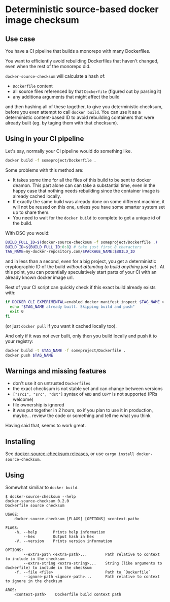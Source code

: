# Deterministic source-based docker image checksum

## Use case

You have a CI pipeline that builds a monorepo with many Dockerfiles.

You want to efficiently avoid rebuilding Dockerfiles that haven't changed,
even when the rest of the monorepo did.

`docker-source-checksum` will calculate a hash of:

* `Dockerfile` content
* all source files referenced by that `Dockerfile` (figured out by parsing it)
* any additiona arguments that might affect the build

and then hashing all of these together, to give you deterministic checksum,
before you even attempt to call `docker build`. You can use it as a
deterministic content-based ID to avoid rebuilding containers that
were already built (eg. by taging them with that checksum).

## Using in your CI pipeline

Let's say, normally your CI pipeline would do something like.

```bash
docker build -f someproject/Dockerfile .
```

Some problems with this method are:

* It takes some time for all the files of this build to be sent to docker deamon.
  This part alone can can take a substantial time, even in the happy case that nothing
  needs rebuilding since the container image is already cached locally.
* If exactly the same build was already done on some different machine, it will
  not be reused on this one, unless you have some smarter system set up to share them.
* You need to wait for the `docker build` to complete to get a unique id of the build.

With DSC you would:

```bash
BUILD_FULL_ID=$(docker-source-checksum -f someproject/Dockerfile .)
BUILD_ID=${BUILD_FULL_ID:0:8} # take just first 8 characters
TAG_NAME=my-docker-repository.com/$PACKAGE_NAME:$BUILD_ID
```

and in less than a second, even for a big project, you get a deterministic cryptographic ID
of the build *without attemting to build anything just yet* .
At this point, you can potentially speculatively start parts of your CI
with an already known docker image url.

Rest of your CI script can quickly check if this exact build already exists with:

```bash
if DOCKER_CLI_EXPERIMENTAL=enabled docker manifest inspect $TAG_NAME > /dev/null; then
  echo "$TAG_NAME already built. Skipping build and push"
  exit 0
fi
```

(or just `docker pull` if you want it cached locally too).

And only if it was not ever built, only then you build locally and push it to your registry:

```bash
docker build -t $TAG_NAME -f someproject/Dockerfile .
docker push $TAG_NAME
```


## Warnings and missing features

* don't use it on untrusted `Dockerfiles`
* the exact checksum is not stable yet and can change between versions
* `["src1", "src", "dst"]` syntax of `ADD` and `COPY` is not supported (PRs welcome)
* file ownership is ignored
* it was put together in 2 hours, so if you plan to use it in production, maybe... review the code or something and tell me what you think

Having said that, seems to work great.

## Installing

See [docker-source-checksum releases](https://github.com/dpc/docker-source-checksum/releases),
or use `cargo install docker-source-checksum`.

## Using

Somewhat similiar to `docker build`:

```
$ docker-source-checksum --help
docker-source-checksum 0.2.0
Dockerfile source checksum

USAGE:
    docker-source-checksum [FLAGS] [OPTIONS] <context-path>

FLAGS:
    -h, --help       Prints help information
        --hex        Output hash in hex
    -V, --version    Prints version information

OPTIONS:
        --extra-path <extra-path>...        Path relative to context to include in the checksum
        --extra-string <extra-string>...    String (like arguments to dockerfile) to include in the checksum
    -f, --file <file>                       Path to `Dockerfile`
        --ignore-path <ignore-path>...      Path relative to context to ignore in the checksum

ARGS:
    <context-path>    Dockerfile build context path
```
